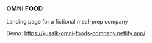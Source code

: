 ### OMNI FOOD

Landing page for a fictional meal-prep company

Demo: https://kusalk-omni-foods-company.netlify.app/
